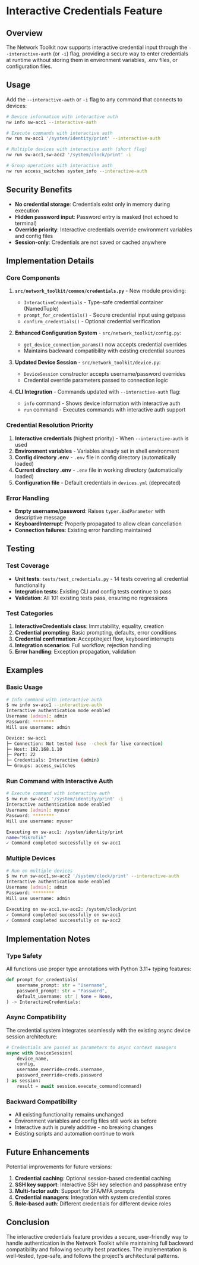 # Interactive Credentials Feature

## Overview

The Network Toolkit now supports interactive credential input through the `--interactive-auth` (or `-i`) flag, providing a secure way to enter credentials at runtime without storing them in environment variables, .env files, or configuration files.

## Usage

Add the `--interactive-auth` or `-i` flag to any command that connects to devices:

```bash
# Device information with interactive auth
nw info sw-acc1 --interactive-auth

# Execute commands with interactive auth
nw run sw-acc1 '/system/identity/print' --interactive-auth

# Multiple devices with interactive auth (short flag)
nw run sw-acc1,sw-acc2 '/system/clock/print' -i

# Group operations with interactive auth
nw run access_switches system_info --interactive-auth
```

## Security Benefits

- **No credential storage**: Credentials exist only in memory during execution
- **Hidden password input**: Password entry is masked (not echoed to terminal)
- **Override priority**: Interactive credentials override environment variables and config files
- **Session-only**: Credentials are not saved or cached anywhere

## Implementation Details

### Core Components

1. **`src/network_toolkit/common/credentials.py`** - New module providing:
   - `InteractiveCredentials` - Type-safe credential container (NamedTuple)
   - `prompt_for_credentials()` - Secure credential input using getpass
   - `confirm_credentials()` - Optional credential verification

2. **Enhanced Configuration System** - `src/network_toolkit/config.py`:
   - `get_device_connection_params()` now accepts credential overrides
   - Maintains backward compatibility with existing credential sources

3. **Updated Device Session** - `src/network_toolkit/device.py`:
   - `DeviceSession` constructor accepts username/password overrides
   - Credential override parameters passed to connection logic

4. **CLI Integration** - Commands updated with `--interactive-auth` flag:
   - `info` command - Shows device information with interactive auth
   - `run` command - Executes commands with interactive auth support

### Credential Resolution Priority

1. **Interactive credentials** (highest priority) - When `--interactive-auth` is used
2. **Environment variables** - Variables already set in shell environment
3. **Config directory .env** - `.env` file in config directory (automatically loaded)
4. **Current directory .env** - `.env` file in working directory (automatically loaded) 
5. **Configuration file** - Default credentials in `devices.yml` (deprecated)

### Error Handling

- **Empty username/password**: Raises `typer.BadParameter` with descriptive message
- **KeyboardInterrupt**: Properly propagated to allow clean cancellation
- **Connection failures**: Existing error handling maintained

## Testing

### Test Coverage

- **Unit tests**: `tests/test_credentials.py` - 14 tests covering all credential functionality
- **Integration tests**: Existing CLI and config tests continue to pass
- **Validation**: All 101 existing tests pass, ensuring no regressions

### Test Categories

1. **InteractiveCredentials class**: Immutability, equality, creation
2. **Credential prompting**: Basic prompting, defaults, error conditions
3. **Credential confirmation**: Accept/reject flow, keyboard interrupts
4. **Integration scenarios**: Full workflow, rejection handling
5. **Error handling**: Exception propagation, validation

## Examples

### Basic Usage

```bash
# Info command with interactive auth
$ nw info sw-acc1 --interactive-auth
Interactive authentication mode enabled
Username [admin]: admin
Password: ********
Will use username: admin

Device: sw-acc1
├─ Connection: Not tested (use --check for live connection)
├─ Host: 192.168.1.10
├─ Port: 22
├─ Credentials: Interactive (admin)
└─ Groups: access_switches
```

### Run Command with Interactive Auth

```bash
# Execute command with interactive auth
$ nw run sw-acc1 '/system/identity/print' -i
Interactive authentication mode enabled
Username [admin]: myuser
Password: ********
Will use username: myuser

Executing on sw-acc1: /system/identity/print
name="MikroTik"
✓ Command completed successfully on sw-acc1
```

### Multiple Devices

```bash
# Run on multiple devices
$ nw run sw-acc1,sw-acc2 '/system/clock/print' --interactive-auth
Interactive authentication mode enabled
Username [admin]: admin
Password: ********
Will use username: admin

Executing on sw-acc1,sw-acc2: /system/clock/print
✓ Command completed successfully on sw-acc1
✓ Command completed successfully on sw-acc2
```

## Implementation Notes

### Type Safety

All functions use proper type annotations with Python 3.11+ typing features:

```python
def prompt_for_credentials(
    username_prompt: str = "Username",
    password_prompt: str = "Password",
    default_username: str | None = None,
) -> InteractiveCredentials:
```

### Async Compatibility

The credential system integrates seamlessly with the existing async device session architecture:

```python
# Credentials are passed as parameters to async context managers
async with DeviceSession(
    device_name,
    config,
    username_override=creds.username,
    password_override=creds.password
) as session:
    result = await session.execute_command(command)
```

### Backward Compatibility

- All existing functionality remains unchanged
- Environment variables and config files still work as before
- Interactive auth is purely additive - no breaking changes
- Existing scripts and automation continue to work

## Future Enhancements

Potential improvements for future versions:

1. **Credential caching**: Optional session-based credential caching
2. **SSH key support**: Interactive SSH key selection and passphrase entry
3. **Multi-factor auth**: Support for 2FA/MFA prompts
4. **Credential managers**: Integration with system credential stores
5. **Role-based auth**: Different credentials for different device roles

## Conclusion

The interactive credentials feature provides a secure, user-friendly way to handle authentication in the Network Toolkit while maintaining full backward compatibility and following security best practices. The implementation is well-tested, type-safe, and follows the project's architectural patterns.
